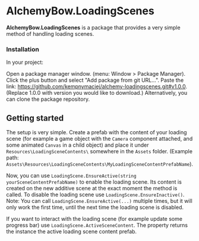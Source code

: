 # AlchemyBow.LoadingScenes
**AlchemyBow.LoadingScenes** is a package that provides a very simple method of handling loading scenes.

### Installation
In your project:

Open a package manager window. (menu: Window > Package Manager).
Click the plus button and select "Add package from git URL...".
Paste the link: https://github.com/kempnymaciej/alchemy-loadingscenes.git#v1.0.0. (Replace 1.0.0 with version you would like to download.)
Alternatively, you can clone the package repository.

## Getting started
The setup is very simple. Create a prefab with the content of your loading scene (for example a game object with the `Camera` component attached, and some animated `Canvas` in a child object) and place it under `Resources\LoadingSceneContents\` somewhere in the `Assets` folder. 
(Example path: `Assets\Resources\LoadingSceneContents\MyLoadingSceneContentPrefabName`).

Now, you can use `LoadingScene.EnsureActive(string yourSceneContentPrefabName)` to enable the loading scene. Its content is created on the new additive scene at the exact moment the method is called.
To disable the loading scene use `LoadingScene.EnsureInactive()`. 
Note: You can call `LoadingScene.EnsureActive(...)` multiple times, but it will only work the first time, until the next time the loading scene is disabled.

If you want to interact with the loading scene (for example update some progress bar) use `LoadingScene.ActiveSceneContent`. The property returns the instance the active loading scene content prefab.

